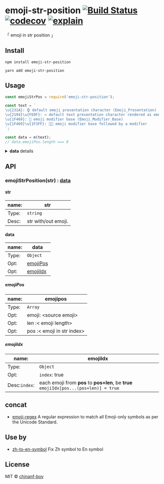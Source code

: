 # emoji-str-position [![Build Status](https://travis-ci.org/chinanf-boy/emoji-str-position.svg?branch=master)](https://travis-ci.org/chinanf-boy/emoji-str-position) [![codecov](https://codecov.io/gh/chinanf-boy/emoji-str-position/badge.svg?branch=master)](https://codecov.io/gh/chinanf-boy/emoji-str-position?branch=master) [![explain](http://llever.com/explain.svg)](https://github.com/chinanf-boy/emoji-str-position-explain)

「 emoji in str position 」

## Install

```
npm install emoji-str-position
```

```
yarn add emoji-str-position
```

## Usage

```js
const emojiStrPos = require('emoji-str-position');

const text = `
\u{231A}: ⌚ default emoji presentation character (Emoji_Presentation)
\u{2194}\u{FE0F}: ↔️ default text presentation character rendered as emoji
\u{1F469}: 👩 emoji modifier base (Emoji_Modifier_Base)
\u{1F469}\u{1F3FF}: 👩🏿 emoji modifier base followed by a modifier
`;

const data = m(text);
// data.emojiPos.length === 8
```

<details>

<summary> <b>data</b> details </summary>

### data

#### data.emojiIdx

```js
//
data.emojiIdx ==
  {
    '1': true,
    '4': true,
    '64': true,
    '68': true,
    '125': true,
    '129': true,
    '174': true,
    '180': true,
  };
```

#### data.emojiPos

```js
const emojiPos = [
  {
    emoji: '⌚',
    len: 1,
    pos: 1,
  },
  {
    emoji: '⌚',
    len: 1,
    pos: 4,
  },
  {
    emoji: '↔️',
    len: 1,
    pos: 64,
  },
  {
    emoji: '↔️',
    len: 1,
    pos: 68,
  },
  {
    emoji: '👩',
    len: 1,
    pos: 125,
  },
  {
    emoji: '👩',
    len: 1,
    pos: 129,
  },
  {
    emoji: '👩🏿',
    len: 1,
    pos: 174,
  },
  {
    emoji: '👩🏿',
    len: 1,
    pos: 180,
  },
];
```

> the `emoji length` **diff** Between `node` with `Browser`

</details>

## API

### emojiStrPosition(str) : [data](#data)

#### str

| name: | str                 |
| ----- | ------------------- |
| Type: | `string`            |
| Desc: | str with/out emoji. |

#### data

| name: | data                  |
| ----- | --------------------- |
| Type: | `Object`              |
| Opt:  | [emojiPos](#emojipos) |
| Opt:  | [emojiIdx](#emojiidx) |

##### emojiPos

| name: | emojipos                   |
| ----- | -------------------------- |
| Type: | `Array`                    |
| Opt:  | emoji: \<source emoji\>    |
| Opt:  | len :< emoji length>       |
| Opt:  | pos :< emoji in str index> |

##### emojiIdx

| name:         | emojiIdx                                                                               |
| ------------- | -------------------------------------------------------------------------------------- |
| Type:         | `Object`                                                                               |
| Opt:          | `index`: true                                                                          | P |
| Desc:`index`: | each emoji from **pos** to **pos+len**, be **true** `emojiIdx[pos...(pos+len)] = true` |

## concat

- [emoji-regex](https://github.com/mathiasbynens/emoji-regex) A regular expression to match all Emoji-only symbols as per the Unicode Standard.

## Use by

- [zh-to-en-symbol](https://github.com/chinanf-boy/zh-to-en-symbol) Fix Zh symbol to En symbol

## License

MIT © [chinanf-boy](http://llever.com)
